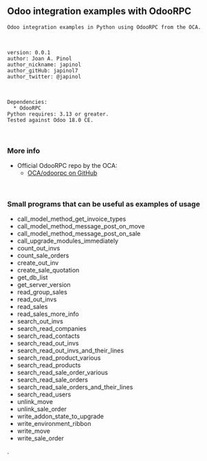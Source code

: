 ## Odoo integration examples with OdooRPC
    Odoo integration examples in Python using OdooRPC from the OCA.
<br>

	version: 0.0.1
	author: Joan A. Pinol
	author_nickname: japinol
	author_gitHub: japinol7
	author_twitter: @japinol
<br>

	Dependencies:
      * OdooRPC
	Python requires: 3.13 or greater.
    Tested against Odoo 18.0 CE.
<br>


### More info

* Official OdooRPC repo by the OCA:
  * [OCA/odoorpc on GitHub](https://github.com/OCA/odoorpc)


<br>


### Small programs that can be useful as examples of usage
* call_model_method_get_invoice_types
* call_model_method_message_post_on_move
* call_model_method_message_post_on_sale
* call_upgrade_modules_immediately
* count_out_invs
* count_sale_orders
* create_out_inv
* create_sale_quotation
* get_db_list
* get_server_version
* read_group_sales
* read_out_invs
* read_sales
* read_sales_more_info
* search_out_invs
* search_read_companies
* search_read_contacts
* search_read_out_invs
* search_read_out_invs_and_their_lines
* search_read_product_various
* search_read_products
* search_read_sale_order_various
* search_read_sale_orders
* search_read_sale_orders_and_their_lines
* search_read_users
* unlink_move
* unlink_sale_order
* write_addon_state_to_upgrade
* write_environment_ribbon
* write_move
* write_sale_order

.

